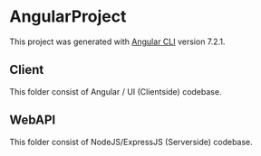 # AngularProject

This project was generated with [Angular CLI](https://github.com/angular/angular-cli) version 7.2.1.

## Client

This folder consist of Angular / UI (Clientside) codebase.

## WebAPI

This folder consist of NodeJS/ExpressJS (Serverside) codebase.